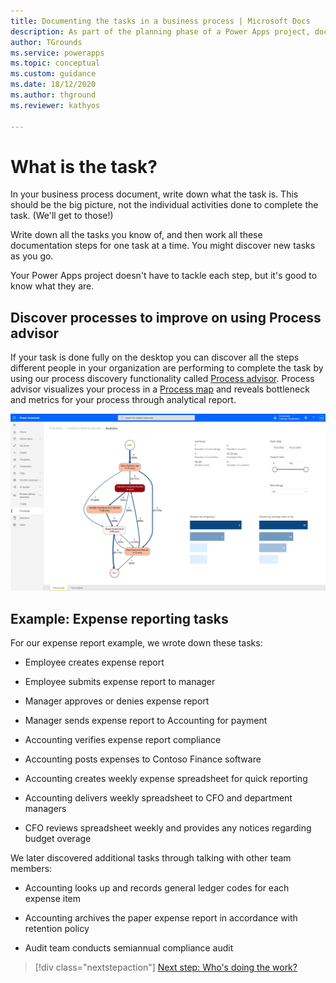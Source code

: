 ```yaml
---
title: Documenting the tasks in a business process | Microsoft Docs
description: As part of the planning phase of a Power Apps project, document all the tasks needed to perform the business process from start to finish.
author: TGrounds
ms.service: powerapps
ms.topic: conceptual
ms.custom: guidance
ms.date: 18/12/2020
ms.author: thground
ms.reviewer: kathyos

---
```


# What is the task?

In your business process document, write down what the task is. This should be
the big picture, not the individual activities done to complete the task. (We'll
get to those!)

Write down all the tasks you know of, and then work all these documentation steps
for one task at a time. You might discover new tasks as you go.

Your Power Apps project doesn't have to tackle each step, but it's good to know
what they are.

## Discover processes to improve on using Process advisor
If your task is done fully on the desktop you can discover all the steps 
different people in your organization are performing to complete the task by 
using our process discovery functionality called [Process advisor](/power-automate/process-advisor-overview.md). 
Process advisor visualizes your process in a [Process map](/power-automate/process-advisor-visualize.md) 
and reveals bottleneck and metrics for your process through analytical report.

![Process map](media/process-map.png "Process advisor process map")

## Example: Expense reporting tasks

For our expense report example, we wrote down these tasks:

- Employee creates expense report

- Employee submits expense report to manager

- Manager approves or denies expense report

- Manager sends expense report to Accounting for payment

- Accounting verifies expense report compliance

- Accounting posts expenses to Contoso Finance software

- Accounting creates weekly expense spreadsheet for quick reporting

- Accounting delivers weekly spreadsheet to CFO and department managers

- CFO reviews spreadsheet weekly and provides any notices regarding budget overage

We later discovered additional tasks through talking with other team members:

- Accounting looks up and records general ledger codes for each expense item

- Accounting archives the paper expense report in accordance with retention policy

- Audit team conducts semiannual compliance audit

> [!div class="nextstepaction"]
> [Next step: Who's doing the work?](who-is-doing-work.md)
